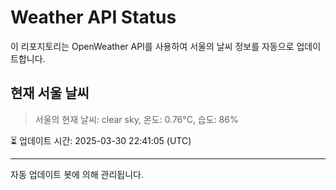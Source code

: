 
# Weather API Status

이 리포지토리는 OpenWeather API를 사용하여 서울의 날씨 정보를 자동으로 업데이트합니다.

## 현재 서울 날씨
> 서울의 현재 날씨: clear sky, 온도: 0.76°C, 습도: 86%

⏳ 업데이트 시간: 2025-03-30 22:41:05 (UTC)

---
자동 업데이트 봇에 의해 관리됩니다.
